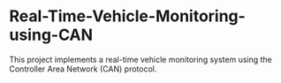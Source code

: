 # Real-Time-Vehicle-Monitoring-using-CAN
This project implements a real-time vehicle monitoring system using the Controller Area Network (CAN) protocol.
